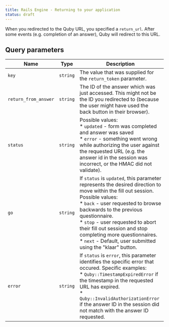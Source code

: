```yaml
---
title: Rails Engine - Returning to your application
status: draft
---
```


When you redirected to the Quby URL, you specified a `return_url`. After some events (e.g. completion of an answer), Quby will redirect to this URL.

## Query parameters

Name                  | Type      | Description
----------------------|-----------|--------------
`key`                 | `string`  | The value that was supplied for the `return_token` parameter.
`return_from_answer`  | `string`  | The ID of the answer which was just accessed. This might not be the ID you redirected to (because the user might have used the back button in their browser).
`status`              | `string`  | Possible values:<br /> * `updated` - form was completed and answer was saved<br /> * `error` - something went wrong while authorizing the user against the requested URL (e.g. the answer id in the session was incorrect, or the HMAC did not validate).<br />
`go`                  | `string`  | If `status` is `updated`, this parameter represents the desired direction to move within the fill out session. Possible values:<br /> * `back` - user requested to browse backwards to the previous questionnaire.<br /> * `stop` - user requested to abort their fill out session and stop completing more questionnaires.<br /> * `next` - Default, user submitted using the "klaar" button.<br />
`error`               | `string`  | If `status` is `error`, this parameter identifies the specific error that occured. Specific examples:<br /> * `Quby::TimestampExpiredError` if the timestamp in the requested URL has expired.<br /> * `Quby::InvalidAuthorizationError` if the answer ID in the session did not match with the answer ID requested.
